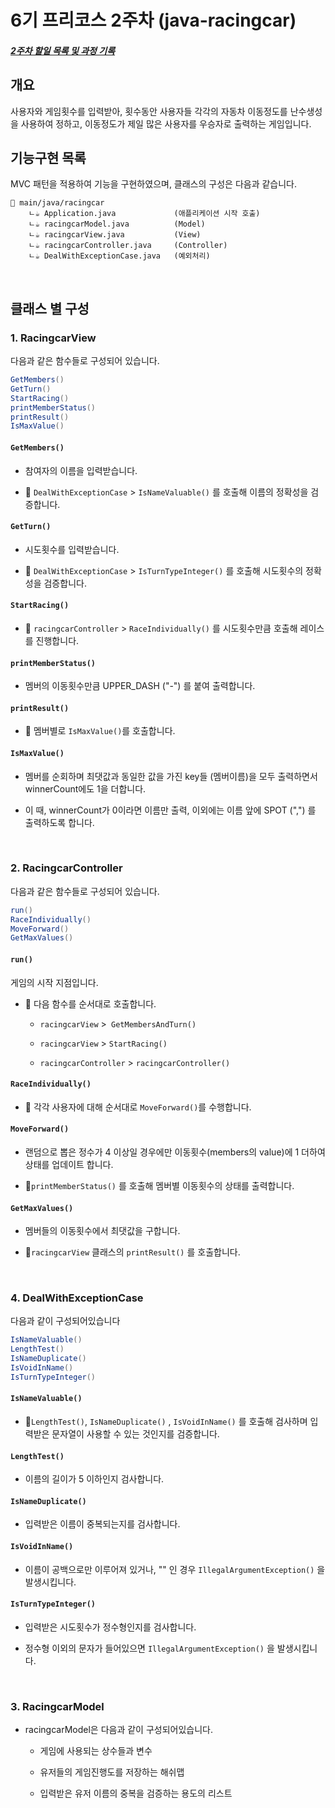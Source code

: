 # 6기 프리코스 2주차 (java-racingcar)

##### [2주차 할일 목록 및 과정 기록](priority.md)

## 개요

사용자와 게임횟수를 입력받아, 횟수동안 사용자들 각각의 자동차 이동정도를 난수생성을 사용하여 정하고, 이동정도가 제일 많은 사용자를 우승자로 출력하는 게임입니다.

## 기능구현 목록

MVC 패턴을 적용하여 기능을 구현하였으며, 클래스의 구성은 다음과 같습니다.

```
📁 main/java/racingcar
    ㄴ☕ Application.java             (애플리케이션 시작 호출)
    ㄴ☕ racingcarModel.java          (Model)
    ㄴ☕ racingcarView.java           (View)
    ㄴ☕ racingcarController.java     (Controller)
    ㄴ☕ DealWithExceptionCase.java   (예외처리)
```

<br>

## 클래스 별 구성

### 1. RacingcarView

다음과 같은 함수들로 구성되어 있습니다. 

```java
GetMembers()
GetTurn()
StartRacing()  
printMemberStatus() 
printResult()
IsMaxValue()
```

#### `GetMembers()`

- 참여자의 이름을 입력받습니다.

- 🚨 `DealWithExceptionCase` > `IsNameValuable()` 를 호출해 이름의 정확성을 검증합니다.

#### `GetTurn()`

- 시도횟수를 입력받습니다.

- 🚨 `DealWithExceptionCase` > `IsTurnTypeInteger()` 를 호출해 시도횟수의 정확성을 검증합니다.

#### `StartRacing()`

- 🚨 `racingcarController` > `RaceIndividually()` 를 시도횟수만큼 호출해 레이스를 진행합니다.

#### `printMemberStatus()`

- 멤버의 이동횟수만큼 UPPER_DASH ("-") 를 붙여 출력합니다.

#### `printResult()`

- 🚨 멤버별로 `IsMaxValue()`를 호출합니다. 

#### `IsMaxValue()`

- 멤버를 순회하며 최댓값과 동일한 값을 가진 key들 (멤버이름)을 모두 출력하면서 winnerCount에도 1을 더합니다.

- 이 때, winnerCount가 0이라면 이름만 출력, 이외에는 이름 앞에 SPOT (",") 를 출력하도록 합니다. 

<br>

### 2. RacingcarController

다음과 같은 함수들로 구성되어 있습니다.

```java
run() 
RaceIndividually() 
MoveForward() 
GetMaxValues()
```

#### `run()`

게임의 시작 지점입니다. 

- 🚨 다음 함수를 순서대로 호출합니다. 
  
  - `racingcarView` >` GetMembersAndTurn()`
  
  - `racingcarView` > `StartRacing()`
  
  - `racingcarController` > `racingcarController()`

#### `RaceIndividually()`

- 🚨 각각 사용자에 대해 순서대로 `MoveForward()`를 수행합니다. 

#### `MoveForward()`

- 랜덤으로 뽑은 정수가 4 이상일 경우에만 이동횟수(members의 value)에 1 더하여 상태를 업데이트 합니다.

- 🚨`printMemberStatus()` 를 호출해 멤버별 이동횟수의 상태를 출력합니다.

#### `GetMaxValues()`

- 멤버들의 이동횟수에서 최댓값을 구합니다. 

- 🚨`racingcarView` 클래스의 `printResult()` 를 호출합니다. 

<br>

### 4. DealWithExceptionCase

다음과 같이 구성되어있습니다

```java
IsNameValuable() 
LengthTest()
IsNameDuplicate()
IsVoidInName()
IsTurnTypeInteger()
```

#### `IsNameValuable()`

- 🚨`LengthTest()`, `IsNameDuplicate()` , `IsVoidInName()` 를 호출해 검사하며 입력받은 문자열이 사용할 수 있는 것인지를 검증합니다.

#### `LengthTest()`

- 이름의 길이가 5 이하인지 검사합니다.

#### `IsNameDuplicate()`

- 입력받은 이름이 중복되는지를 검사합니다.

#### `IsVoidInName()`

- 이름이 공백으로만 이루어져 있거나, "" 인 경우 `IllegalArgumentException()` 을 발생시킵니다.

#### `IsTurnTypeInteger()`

- 입력받은 시도횟수가 정수형인지를 검사합니다.

- 정수형 이외의 문자가 들어있으면 `IllegalArgumentException()` 을 발생시킵니다.

<br>

### 3. RacingcarModel

- racingcarModel은 다음과 같이 구성되어있습니다. 
  
  - 게임에 사용되는 상수들과 변수
  
  - 유저들의 게임진행도를 저장하는 해쉬맵
  
  - 입력받은 유저 이름의 중복을 검증하는 용도의 리스트
